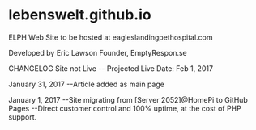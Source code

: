 # lebenswelt.github.io

ELPH Web Site
to be hosted at eagleslandingpethospital.com

Developed by Eric Lawson
Founder, EmptyRespon.se

CHANGELOG
Site not Live
-- Projected Live Date: Feb 1, 2017

January 31, 2017
--Article added as main page

January 1, 2017
--Site migrating from [Server 2052]@HomePi to GitHub Pages 
--Direct customer control and 100% uptime, at the cost of PHP support.
